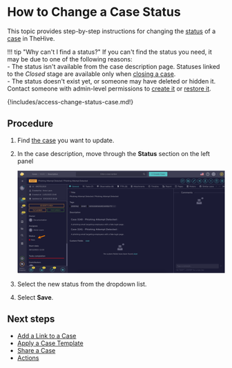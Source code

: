 # How to Change a Case Status

This topic provides step-by-step instructions for changing the [status](../../../administration/status/about-statuses.md) of a [case](about-cases.md) in TheHive.

!!! tip "Why can't I find a status?"
    If you can't find the status you need, it may be due to one of the following reasons:  
    - The status isn't available from the case description page. Statuses linked to the *Closed* stage are available only when [closing a case](../cases/cases-description/actions.md#close).  
    - The status doesn't exist yet, or someone may have deleted or hidden it. Contact someone with admin-level permissions to [create it](../../../administration/status/create-a-status.md) or [restore it](../../../administration/status/change-visibility-of-a-status.md).

{!includes/access-change-status-case.md!}

## Procedure

1. Find [the case](../cases/search-for-cases/find-a-case.md) you want to update.

2. In the case description, move through the **Status** section on the left panel

    ![Status](../../../images/user-guides/analyst-corner/cases/change-status-case.png)

3. Select the new status from the dropdown list.

4. Select **Save**.

## Next steps

* [Add a Link to a Case](add-a-link-to-a-case.md)
* [Apply a Case Template](apply-a-case-template.md)
* [Share a Case](share-a-case.md)
* [Actions](../cases/cases-description/actions.md)
